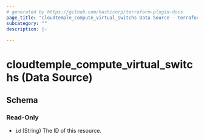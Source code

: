 ```yaml
---
# generated by https://github.com/hashicorp/terraform-plugin-docs
page_title: "cloudtemple_compute_virtual_switchs Data Source - terraform-provider-cloudtemple"
subcategory: ""
description: |-
  
---
```


# cloudtemple_compute_virtual_switchs (Data Source)





<!-- schema generated by tfplugindocs -->
## Schema

### Read-Only

- `id` (String) The ID of this resource.


